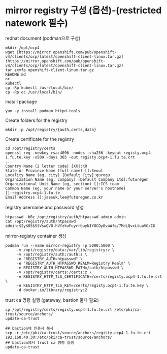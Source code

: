 # mirror registry 구성 (옵션)-(restricted natework 필수)

redhat  document (podman으로 구성)

    mkdir /opt/ocp4
    wget [https://mirror.openshift.com/pub/openshift-v4/clients/ocp/latest/openshift-client-linux.tar.gz](https://mirror.openshift.com/pub/openshift-v4/clients/ocp/latest/openshift-client-linux.tar.gz)
    tar zxvfp openshift-client-linux.tar.gz
    README.md
    oc
    kubectl
    cp -Rp kubectl /usr/local/bin/
    cp -Rp oc /usr/local/bin/

inatall package

    yum -y install podman httpd-tools

Create folders for the registry

    mkdir -p /opt/registry/{auth,certs,data}

Create certificate for the registry

    cd /opt/registry/certs
    openssl req -newkey rsa:4096 -nodes -sha256 -keyout registy.ocp4-1.fu.te.key -x509 -days 365 -out registy.ocp4-1.fu.te.crt
    ...
    Country Name (2 letter code) [XX]:KR
    State or Province Name (full name) []:Seoul
    Locality Name (eg, city) [Default City]:gurogu
    Organization Name (eg, company) [Default Company Ltd]:futuregen
    Organizational Unit Name (eg, section) []:ICS team
    Common Name (eg, your name or your server's hostname) []:registry.ocp4-1.fu.te
    Email Address []:jaesuk.lee@futuregen.co.kr

registry username and password 생성

    htpasswd -bBc /opt/registry/auth/htpasswd admin admin
    cat /opt/registry/auth/htpasswd
    admin:$2y$05$StVswQVO.hVYzkuFuyrrbuyNIY8COy0vaWfq/7MdLQvxLtuaVO/IG

mirror-registry container 생성

    podman run --name mirror-registry -p 5000:5000 \
         -v /opt/registry/data:/var/lib/registry:z \
         -v /opt/registry/auth:/auth:z \
         -e "REGISTRY_AUTH=htpasswd" \
         -e "REGISTRY_AUTH_HTPASSWD_REALM=Registry Realm" \
         -e REGISTRY_AUTH_HTPASSWD_PATH=/auth/htpasswd \
         -v /opt/registry/certs:/certs:z \
         -e REGISTRY_HTTP_TLS_CERTIFICATE=/certs/registy.ocp4-1.fu.te.crt \
         -e REGISTRY_HTTP_TLS_KEY=/certs/registy.ocp4-1.fu.te.key \
         -d docker.io/library/registry:2

 trust ca 명령 실행 (gateway, bastion 둘다 필요)

    cp /opt/registry/certs/registy.ocp4-1.fu.te.crt /etc/pki/ca-trust/source/anchors/
    update-ca-trust
    
    ## bastion에 인증서 복사
    scp -r /etc/pki/ca-trust/source/anchors/registy.ocp4-1.fu.te.crt 192.168.40.30:/etc/pki/ca-trust/source/anchors/
    ## bastion에서 trust ca 명령 실행 
    update-ca-trust